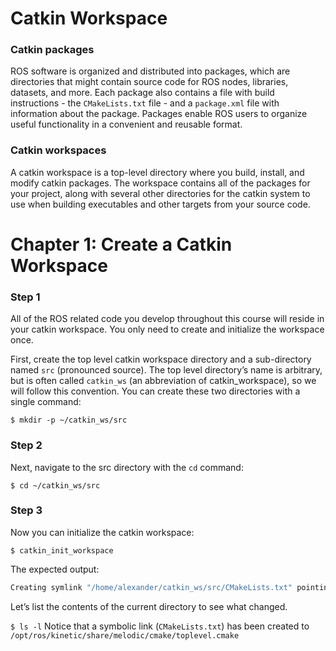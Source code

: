 # Catkin Workspace

### Catkin packages
ROS software is organized and distributed into packages, which are directories that might contain source code for ROS nodes, libraries, datasets, and more. Each package also contains a file with build instructions - the `CMakeLists.txt` file - and a `package.xml` file with information about the package. Packages enable ROS users to organize useful functionality in a convenient and reusable format.

### Catkin workspaces
A catkin workspace is a top-level directory where you build, install, and modify catkin packages. The workspace contains all of the packages for your project, along with several other directories for the catkin system to use when building executables and other targets from your source code.

# Chapter 1: Create a Catkin Workspace

### Step 1
All of the ROS related code you develop throughout this course will reside in your catkin workspace. You only need to create and initialize the workspace once.

First, create the top level catkin workspace directory and a sub-directory named `src` (pronounced source). The top level directory’s name is arbitrary, but is often called `catkin_ws` (an abbreviation of catkin_workspace), so we will follow this convention. You can create these two directories with a single command:

`$ mkdir -p ~/catkin_ws/src`

### Step 2

Next, navigate to the src directory with the `cd` command:

`$ cd ~/catkin_ws/src`

### Step 3

Now you can initialize the catkin workspace:

`$ catkin_init_workspace`

The expected output:

```bash
Creating symlink "/home/alexander/catkin_ws/src/CMakeLists.txt" pointing to "/opt/ros/melodic/share/catkin/cmake/toplevel.cmake"

```

Let’s list the contents of the current directory to see what changed.

`$ ls -l`
Notice that a symbolic link (`CMakeLists.txt`) has been created to `/opt/ros/kinetic/share/melodic/cmake/toplevel.cmake`
